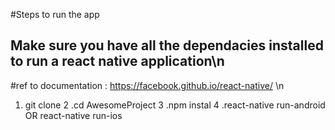 #Steps to run the app

## Make sure you have all the dependacies installed to run a react native application\n
#ref to documentation : https://facebook.github.io/react-native/ \n

1. git clone 
2 .cd AwesomeProject 
3 .npm instal 
4 .react-native run-android OR react-native run-ios 